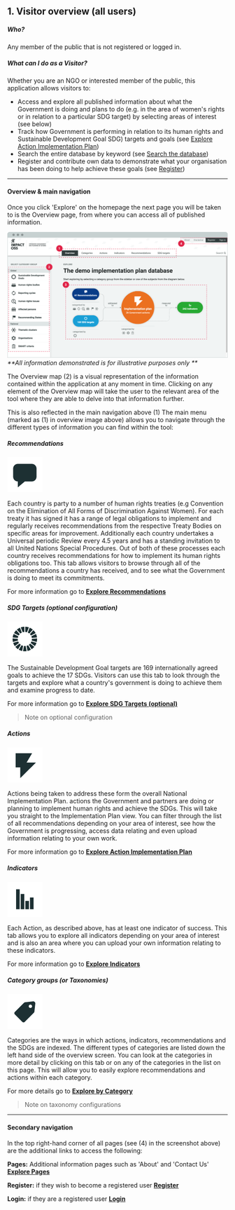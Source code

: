 ## 1. Visitor overview (all users)

##### Who?

Any member of the public that is not registered or logged in.

##### What can I do as a Visitor?

Whether you are an NGO or interested member of the public, this application allows visitors to:

* Access and explore all published information about what the Government is doing and plans to do (e.g. in the area of women's rights or in relation to a particular SDG target) by selecting areas of interest (see below)
* Track how Government is performing in relation to its human rights and Sustainable Development Goal SDG) targets and goals (see [Explore Action Implementation Plan](visitors/actions.md))
* Search the entire database by keyword (see [Search the database](/visitors/search.md))
* Register and contribute own data to demonstrate what your organisation has been doing to help achieve these goals (see [Register](visitors/register.md))

---

#### Overview & main navigation

Once you click 'Explore' on the homepage the next page you will be taken to is the Overview page, from where you can access all of published information.

![](/assets/overview-for-visitors.png)  
_**All information demonstrated is for illustrative purposes only **_

The Overview map (2) is a visual representation of the information contained within the application at any moment in time. Clicking on any element of the Overview map will take the user to the relevant area of the tool where they are able to delve into that information further.

This is also reflected in the main navigation above (1) The main menu (marked as (1) in overview image above) allows you to navigate through the different types of information you can find within the tool:

##### Recommendations

![](/assets/icon-recommendations.png)

Each country is party to a number of human rights treaties (e.g Convention on the Elimination of All Forms of Discrimination Against Women). For each treaty it has signed it has a range of legal obligations to implement and regularly receives recommendations from the respective Treaty Bodies on specific areas for improvement. Additionally each country undertakes a Universal periodic Review every 4.5 years and has a standing invitation to all United Nations Special Procedures. Out of both of these processes each country receives recommendations for how to implement its human rights obligations too. This tab allows visitors to browse through all of the recommendations a country has received, and to see what the Government is doing to meet its commitments.

For more information go to **[Explore Recommendations ](/visitors/recommendations.md)**

##### SDG Targets (optional configuration)

![](/assets/icon-sdg.png)

The Sustainable Development Goal targets are 169 internationally agreed goals to achieve the 17 SDGs. Visitors can use this tab to look through the targets and explore what a country's government is doing to achieve them and examine progress to date.

For more information go to **[Explore SDG Targets (optional)](/visitors/sdg-targets.md)**

> Note on optional configuration

##### Actions

![](/assets/icon-action.png)

Actions being taken to address these form the overall National Implementation Plan. actions the Government and partners are doing or planning to implement human rights and achieve the SDGs. This will take you straight to the Implementation Plan view. You can filter through the list of all recommendations depending on your area of interest, see how the Government is progressing, access data relating and even upload information relating to your own work.

For more information go to **[Explore Action Implementation Plan](/visitors/actions.md)**

##### Indicators

![](/assets/icon-indicators.png)

Each Action, as described above, has at least one indicator of success. This tab allows you to explore all indicators depending on your area of interest and is also an area where you can upload your own information relating to these indicators.

For more information go to **[Explore Indicators](/visitors/indicators.md)**

##### Category groups (or Taxonomies)

![](/assets/icon-categories.png)

Categories are the ways in which actions, indicators, recommendations and the SDGs are indexed. The different types of categories are listed down the left hand side of the overview screen. You can look at the categories in more detail by clicking on this tab or on any of the categories in the list on this page. This will allow you to easily explore recommendations and actions within each category.

For more details go to  **[Explore by Category](/visitors/categories.md)**

> Note on taxonomy configurations

---

#### Secondary navigation

In the top right-hand corner of all pages (see (4) in the screenshot above) are the additional links to access the following:

**Pages:** Additional information pages such as 'About' and 'Contact Us' **[Explore Pages](/visitors/content.md)**

**Register:** if they wish to become a registered user **[Register](/visitors/register.md)**

**Login:** if they are a registered user **[Login](/guests/login.md)**
